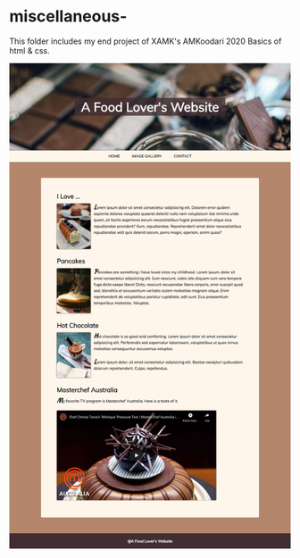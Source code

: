 # miscellaneous-

This folder includes my end project of XAMK's AMKoodari 2020 Basics of html & css.

![A screenshot of my food lover page](./assets/food_lover_screenshot.png?raw=true)
